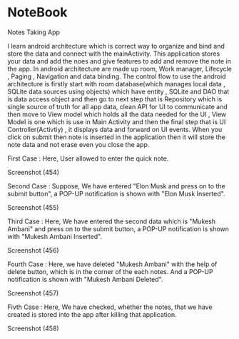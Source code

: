 # NoteBook
Notes Taking App 

I learn android architecture which is correct way to organize and bind and store the data and connect with the mainActivity. This application stores your data and add the noes and give features to add and remove the note in the app. In android architecture are made up room, Work manager, Lifecycle , Paging , Navigation and data binding. The control flow to use the android architecture is firstly start with room database(which manages local data , SQLite data sources using objects) which have entity , SQLite and DAO that is data access object and then go to next step that is Repository which is single source of truth for all app data, clean API for UI to communicate and then move to View model which holds all the data needed for the UI , View Model is one which is use in Main Activity and then the final step that is UI Controller(Activtiy) , it displays data and forward on UI events. When you click on submit then note is inserted in the application then it will store the note data and not erase even you close the app.

First Case : Here, User allowed to enter the quick note.

Screenshot (454)

Second Case : Suppose, We have entered "Elon Musk and press on to the submit button", a POP-UP notification is shown with "Elon Musk Inserted".

Screenshot (455)

Third Case : Here, We have entered the second data which is "Mukesh Ambani" and press on to the submit button, a POP-UP notification is shown with "Mukesh Ambani Inserted".

Screenshot (456)

Fourth Case : Here, we have deleted "Mukesh Ambani" with the help of delete button, which is in the corner of the each notes. And a POP-UP notification is shown with "Mukesh Ambani Deleted".

Screenshot (457)

Fivth Case : Here, We have checked, whether the notes, that we have created is stored into the app after killing that application.

Screenshot (458)

